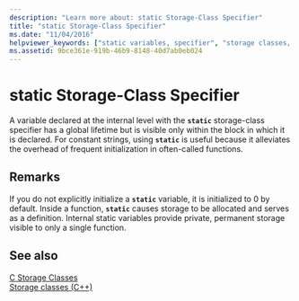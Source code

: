 ```yaml
---
description: "Learn more about: static Storage-Class Specifier"
title: "static Storage-Class Specifier"
ms.date: "11/04/2016"
helpviewer_keywords: ["static variables, specifier", "storage classes, static", "static storage class specifiers"]
ms.assetid: 9bce361e-919b-46b9-8148-40d7ab0eb024
---
```

# static Storage-Class Specifier

A variable declared at the internal level with the **`static`** storage-class specifier has a global lifetime but is visible only within the block in which it is declared. For constant strings, using **`static`** is useful because it alleviates the overhead of frequent initialization in often-called functions.

## Remarks

If you do not explicitly initialize a **`static`** variable, it is initialized to 0 by default. Inside a function, **`static`** causes storage to be allocated and serves as a definition. Internal static variables provide private, permanent storage visible to only a single function.

## See also

[C Storage Classes](c-storage-classes.md)<br/>
[Storage classes (C++)](../cpp/storage-classes-cpp.md)
